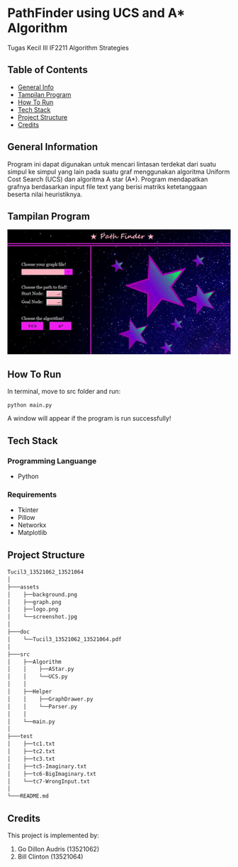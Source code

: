 # PathFinder using UCS and A* Algorithm
Tugas Kecil III IF2211 Algorithm Strategies
<br />

## Table of Contents
* [General Info](#general-information)
* [Tampilan Program](#tampilan-program)
* [How To Run](#how-to-run)
* [Tech Stack](#tech-stack)
* [Project Structure](#project-structure)
* [Credits](#credits)

## General Information
Program ini dapat digunakan untuk mencari lintasan terdekat dari suatu simpul ke simpul yang lain pada suatu graf menggunakan algoritma Uniform Cost Search (UCS) dan algoritma A star (A*). Program mendapatkan grafnya berdasarkan input file text yang berisi matriks ketetanggaan beserta nilai heuristiknya.

## Tampilan Program
![Screenshot](assets/screenshot.jpg)

## How To Run
In terminal, move to src folder and run:
```shell
python main.py
```
A window will appear if the program is run successfully!

## Tech Stack
### Programming Languange
* Python

### Requirements
* Tkinter
* Pillow
* Networkx
* Matplotlib

## Project Structure
```bash
Tucil3_13521062_13521064
│
├───assets
│    ├──background.png
│    ├──graph.png
│    ├──logo.png
│    └──screenshot.jpg
│
├───doc
│    └──Tucil3_13521062_13521064.pdf
│
├───src
│    ├──Algorithm
│    │    ├──AStar.py
│    │    └──UCS.py
│    │
│    ├──Helper
│    │    ├──GraphDrawer.py
│    │    └──Parser.py
│    │
│    └──main.py
│
├───test
│    ├──tc1.txt
│    ├──tc2.txt
│    ├──tc3.txt
│    ├──tc5-Imaginary.txt
│    ├──tc6-BigImaginary.txt
│    └──tc7-WrongInput.txt
│
└───README.md
```

## Credits
This project is implemented by:
1. Go Dillon Audris (13521062)
2. Bill Clinton (13521064)